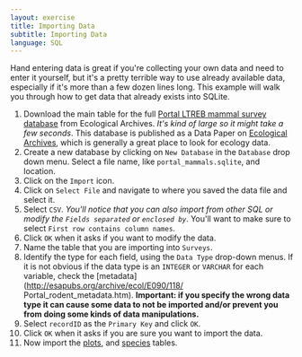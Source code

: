 ```yaml
---
layout: exercise
title: Importing Data
subtitle: Importing Data
language: SQL
---
```


Hand entering data is great if you're collecting your own data and need
to enter it yourself, but it's a pretty terrible way to use already
available data, especially if it's more than a few dozen lines long.
This example will walk you through how to get data that already exists
into SQLite.

1. Download the main table for the full [Portal LTREB mammal survey
database](http://files.figshare.com/1919744/surveys.csv) from Ecological Archives. *It's kind of large so it might take a few seconds*. This database is published as a Data Paper on [Ecological Archives](http://esapubs.org/archive/default.htm), which is generally a great place to look for ecology data.
2. Create a new database by clicking on `New Database` in the `Database` drop down menu. Select a file name, like `portal_mammals.sqlite`, and location.
​
3. Click on the `Import` icon.
​
4. Click on `Select File` and navigate to where you saved the data file
and select it.
​
5. Select `CSV`. *You'll notice that you can also import from other SQL or
modify the `Fields separated` or `enclosed by`*. You'll want to make sure to
select `First row contains column names`.
​
6. Click `OK` when it asks if you want to modify the data.
7. Name the table that you are importing into `Surveys`.
8. Identify the type for each field, using the `Data Type` drop-down menus. If
it is not obvious if the data type is an `INTEGER` or `VARCHAR` for each
variable, check the [metadata](http://esapubs.org/archive/ecol/E090/118/
Portal_rodent_metadata.htm). **Important: if you specify the wrong data type it
can cause some data to not be imported and/or prevent you from doing some kinds
of data manipulations.** ​
9. Select `recordID` as the `Primary Key` and click `OK`.
10. Click `OK` when it asks if you are sure you want to import the data.
11. Now import the [plots](http://files.figshare.com/1919738/plots.csv), and
    [species](http://files.figshare.com/1919741/species.csv) tables.
